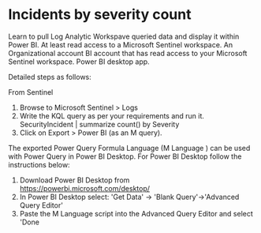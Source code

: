 # Incidents by severity count

Learn to pull Log Analytic Workspave queried data and display it within Power BI.
At least read access to a Microsoft Sentinel workspace.
An Organizational account BI account that has read access to your Microsoft Sentinel workspace.
Power BI desktop app.

Detailed steps as follows:

From Sentinel
1) Browse to Microsoft Sentinel > Logs
2) Write the KQL query as per your requirements and run it.
    SecurityIncident
    | summarize count() by Severity
3) Click on Export > Power BI (as an M query).

The exported Power Query Formula Language (M Language ) can be used with Power Query in Power BI Desktop.
For Power BI Desktop follow the instructions below: 
1) Download Power BI Desktop from https://powerbi.microsoft.com/desktop/
2) In Power BI Desktop select: 'Get Data' -> 'Blank Query'->'Advanced Query Editor'
3) Paste the M Language script into the Advanced Query Editor and select 'Done
